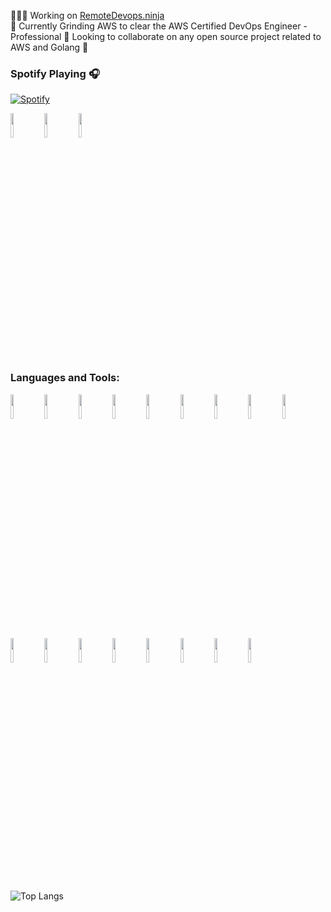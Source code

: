 
 👨🏽‍💻  Working on [RemoteDevops.ninja](https://www.remoteDevops.ninja)<br>
 🌱  Currently Grinding AWS to clear the AWS Certified DevOps Engineer - Professional 
 🔭  Looking to collaborate on any open source project related to AWS and Golang 🤝<br>
  
### Spotify Playing 🎧

[![Spotify](https://mo-spotify.vercel.app/api/spotify)](https://open.spotify.com/user/22hge3mrwjp2lhmtad2nt3aaq)



<p>  
  <img width="10%" src="https://images.youracclaim.com/size/340x340/images/1fdcf6a9-de8e-4e35-96b0-e801d8411506/AWS-CloudPractitioner.png">
  <img width="10%" src="https://images.youracclaim.com/size/340x340/images/6774b3bf-7a82-4d40-a2d1-86b412635bae/AWS-SolArchitect-Associate.png">
  <img width="10%" src="https://images.youracclaim.com/size/340x340/images/5b075140-d286-4c8a-9be9-2b87f9e10839/Terraform-Associate-Badge.png">
</p>  


### Languages and Tools:

<!-- Your github readme stats
You can use this api: https://github.com/anuraghazra/github-readme-stats
-->
<p>  
  <!-- Your languages and tools. Be careful with the alignment. 
  You can use this sites to get logos: https://www.vectorlogo.zone or https://simpleicons.org/
  -->
  <img width="10%" src="https://www.vectorlogo.zone/logos/amazon_aws/amazon_aws-ar21.svg">
  <img width="10%" src="https://www.vectorlogo.zone/logos/linux/linux-ar21.svg">
  <img width="10%" src="https://www.vectorlogo.zone/logos/terraformio/terraformio-ar21.svg">
	<img width="10%" src="https://www.vectorlogo.zone/logos/jenkins/jenkins-ar21.svg">
	<img width="10%" src="https://www.vectorlogo.zone/logos/docker/docker-ar21.svg">
	<img width="10%" src="https://www.vectorlogo.zone/logos/kubernetes/kubernetes-ar21.svg">
  	<img width="10%" src="https://www.vectorlogo.zone/logos/gnu_bash/gnu_bash-ar21.svg">
  <img width="10%" src="https://www.vectorlogo.zone/logos/packerio/packerio-ar21.svg">
	<img width="10%" src="https://www.vectorlogo.zone/logos/ansible/ansible-ar21.svg">
  <br />
  <img width="10%" src="https://www.vectorlogo.zone/logos/nodejs/nodejs-ar21.svg">
  <img width="10%" src="https://www.vectorlogo.zone/logos/reactjs/reactjs-ar21.svg">
  <img width="10%" src="https://www.vectorlogo.zone/logos/python/python-ar21.svg">
  	<img width="10%" src="https://www.vectorlogo.zone/logos/postgresql/postgresql-ar21.svg">
	<img width="10%" src="https://www.vectorlogo.zone/logos/nginx/nginx-ar21.svg">
  <img width="10%" src="https://www.vectorlogo.zone/logos/git-scm/git-scm-ar21.svg">
	<img width="10%" src="https://www.vectorlogo.zone/logos/centos/centos-ar21.svg">
	<img width="10%" src="https://www.vectorlogo.zone/logos/redhat/redhat-ar21.svg">
</p>

![Top Langs](https://github-readme-stats.vercel.app/api/top-langs/?username=mohamedhajr&langs_count=5)
